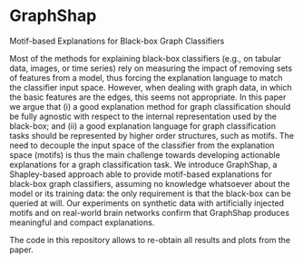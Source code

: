 # GraphShap
Motif-based Explanations for Black-box Graph Classifiers

Most of the methods for explaining black-box classifiers  (e.g., on tabular data, images, or time series) rely on measuring the impact of removing sets of features from a model, thus forcing the explanation language to match the classifier input space. However, when dealing with graph data, in which the basic features are the edges, this seems not appropriate. In this paper we argue that (i) a good explanation method for graph classification should be fully agnostic with respect to the internal representation used by the black-box; and (ii) a good explanation language for graph classification tasks should be represented by higher order structures, such as motifs. The need to decouple the input space of the classifier from the explanation space (motifs) is thus the main challenge towards developing actionable explanations for a graph classification task. We introduce GraphShap, a Shapley-based approach able to provide motif-based explanations for black-box graph classifiers, assuming no knowledge whatsoever about the model or its training data: the only requirement is that the black-box can be queried at will. Our experiments on synthetic data with artificially injected motifs and on real-world brain networks confirm that GraphShap produces meaningful and compact explanations.

The code in this repository allows to re-obtain all results and plots from the paper.
